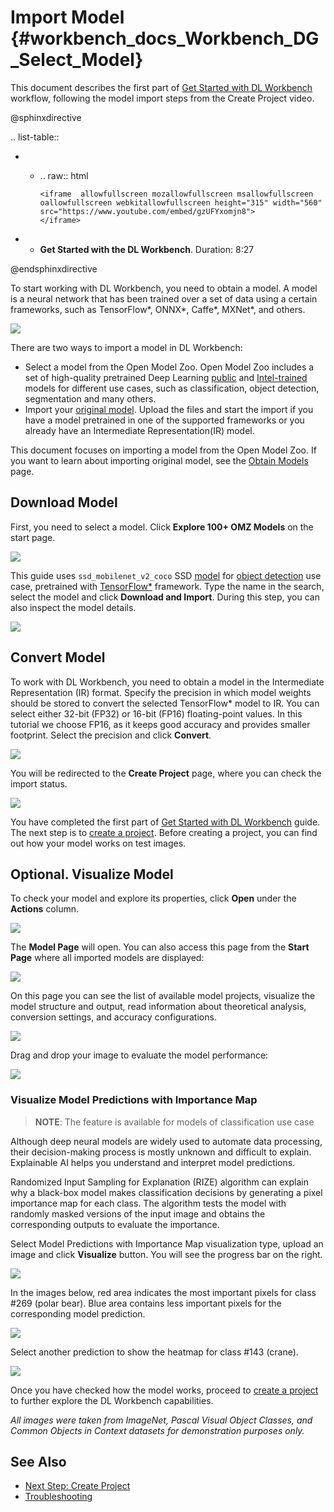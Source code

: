 # Import Model {#workbench_docs_Workbench_DG_Select_Model}

This document describes the first part of [Get Started with DL Workbench](Work_with_Models_and_Sample_Datasets.md) workflow, following the model import steps from the Create Project video.

@sphinxdirective

.. list-table::

   * - .. raw:: html

           <iframe  allowfullscreen mozallowfullscreen msallowfullscreen oallowfullscreen webkitallowfullscreen height="315" width="560"
           src="https://www.youtube.com/embed/gzUFYxomjn8">
           </iframe>
   * - **Get Started with the DL Workbench**. Duration: 8:27
     
@endsphinxdirective

To start working with DL Workbench, you need to obtain a model. A model is a neural network that has been trained over a set of data using a certain frameworks, such as TensorFlow\*, ONNX\*, Caffe\*, MXNet\*, and others. 

![](img/obtain_model.png)

There are two ways to import a model in DL Workbench: 
- Select a model from the Open Model Zoo. Open Model Zoo includes a set of high-quality pretrained Deep Learning [public](https://docs.openvinotoolkit.org/latest/omz_models_group_public.html) and [Intel-trained](https://docs.openvinotoolkit.org/latest/omz_models_group_intel.html) models for different use cases, such as classification, object detection, segmentation and many others. 
- Import your [original model](Select_Models.md). Upload the files and start the import if you have a model pretrained in one of the supported frameworks or you already have an Intermediate Representation(IR) model.

This document focuses on importing a model from the Open Model Zoo. If you want to learn about importing original model, see the [Obtain Models](Select_Models.md) page. 

## Download Model

First, you need to select a model. Click **Explore 100+ OMZ Models** on the start page.

![](img/start_page_crop.png)

This guide uses `ssd_mobilenet_v2_coco` SSD [model](https://docs.openvinotoolkit.org/latest/omz_models_model_ssd_mobilenet_v2_coco.html) for [object detection](https://machinelearningmastery.com/object-recognition-with-deep-learning/) use case, pretrained with [TensorFlow\*](https://www.tensorflow.org/) framework. Type the name in the search, select the model and click **Download and Import**. During this step, you can also inspect the model details. 

![](img/get_started/import_model_mobilenet.png)


## Convert Model

To work with DL Workbench, you need to obtain a model in the Intermediate Representation (IR) format. Specify the precision in which model weights should be stored to convert the selected TensorFlow\* model to IR. You can select either 32-bit (FP32) or 16-bit (FP16) floating-point values. In this tutorial we choose FP16, as it keeps good accuracy and provides smaller footprint. Select the precision and click **Convert**.

![](img/get_started/convert_model_mobilenet.png)

You will be redirected to the **Create Project** page, where you can check the import status.

![](img/get_started/mobilenet_imported.png)

You have completed the first part of [Get Started with DL Workbench](Work_with_Models_and_Sample_Datasets.md) guide. The next step is to [create a project](Create_Project.md). 
Before creating a project, you can find out how your model works on test images. 

## Optional. Visualize Model

To check your model and explore its properties, click **Open** under the **Actions** column. 

![](img/get_started/actions.png)

The **Model Page** will open. You can also access this page from the **Start Page** where all imported models are displayed:

![](img/get_started/mobilenet_start_page.png)

On this page you can see the list of available model projects, visualize the model structure and output, read information about theoretical analysis, conversion settings, and accuracy configurations.

![](img/get_started/mobilenet_model_page.png)

Drag and drop your image to evaluate the model performance:

![](img/get_started/mobilenet_visualization.png)

### Visualize Model Predictions with Importance Map

> **NOTE**: The feature is available for models of classification use case

Although deep neural models are widely used to automate data processing, 
their decision-making process is mostly unknown and difficult to explain. 
Explainable AI helps you understand and interpret model predictions. 

Randomized Input Sampling for Explanation (RIZE) algorithm can explain why a black-box model makes
classification decisions by generating a pixel importance map for each class.
The algorithm tests the model with randomly masked versions of the input image and obtains 
the corresponding outputs to evaluate the importance.

Select Model Predictions with Importance Map visualization type, upload an image and click **Visualize** button. You will see the progress bar on the right.

![](img/visualization_rise.png)

In the images below, red area indicates the most important pixels for class #269 (polar bear). Blue area contains less important pixels for the corresponding model prediction.  

![](img/polar_bear_detected.png)

Select another prediction to show the heatmap for class #143 (crane).

![](img/crane_detected.png)


Once you have checked how the model works, proceed to [create a project](Create_Project.md) to further explore the DL Workbench capabilities.

*All images were taken from ImageNet, Pascal Visual Object Classes, and Common Objects in Context datasets for demonstration purposes only.*

## See Also

* [Next Step: Create Project](Create_Project.md)
* [Troubleshooting](Troubleshooting.md)
